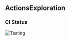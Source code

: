 
## ActionsExploration

### CI Status

![Testing](https://github.com/cs220s25/coleman_cicd/actions/workflows/run_tests.yml/badge.svg)


